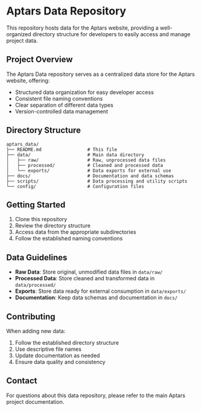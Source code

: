 # Aptars Data Repository

This repository hosts data for the Aptars website, providing a well-organized directory structure for developers to easily access and manage project data.

## Project Overview

The Aptars Data repository serves as a centralized data store for the Aptars website, offering:
- Structured data organization for easy developer access
- Consistent file naming conventions
- Clear separation of different data types
- Version-controlled data management

## Directory Structure

```
aptars_data/
├── README.md                 # This file
├── data/                     # Main data directory
│   ├── raw/                  # Raw, unprocessed data files
│   ├── processed/            # Cleaned and processed data
│   └── exports/              # Data exports for external use
├── docs/                     # Documentation and data schemas
├── scripts/                  # Data processing and utility scripts
└── config/                   # Configuration files
```

## Getting Started

1. Clone this repository
2. Review the directory structure
3. Access data from the appropriate subdirectories
4. Follow the established naming conventions

## Data Guidelines

- **Raw Data**: Store original, unmodified data files in `data/raw/`
- **Processed Data**: Store cleaned and transformed data in `data/processed/`
- **Exports**: Store data ready for external consumption in `data/exports/`
- **Documentation**: Keep data schemas and documentation in `docs/`

## Contributing

When adding new data:
1. Follow the established directory structure
2. Use descriptive file names
3. Update documentation as needed
4. Ensure data quality and consistency

## Contact

For questions about this data repository, please refer to the main Aptars project documentation.
